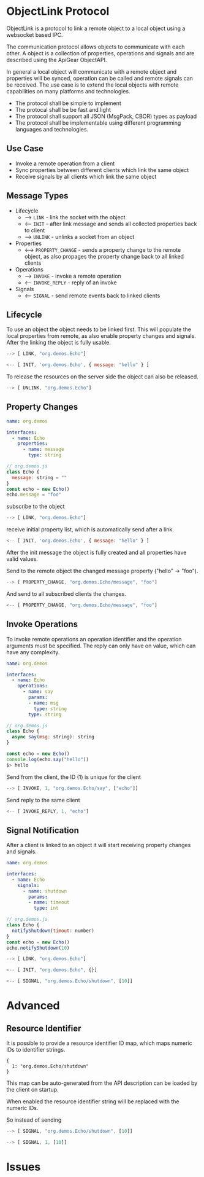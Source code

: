 # ObjectLink Protocol

ObjectLink is a protocol to link a remote object to a local object using a websocket based IPC.

The communication protocol allows objects to communicate with each other. A object is a collection of properties, operations and signals and are described using the ApiGear ObjectAPI.

In general a local object will communicate with a remote object and properties will be synced, operation can be called and remote signals can be received. The use case is to extend the local objects with remote capabilities on many platforms and technologies. 


* The protocol shall be simple to implement
* The protocal shall be be fast and light
* The protocol shall support all JSON (MsgPack, CBOR) types as payload
* The protocol shall be implementable using different programming languages and technologies.

## Use Case

* Invoke a remote operation from a client
* Sync properties between different clients which link the same object
* Receive signals by all clients which link the same object

## Message Types

* Lifecycle
	* --> `LINK` - link the socket with the object
	* <-- `INIT` - after link message and sends all collected properties back to client
	* --> `UNLINK` - unlinks a socket from an object
* Properties
	* <--> `PROPERTY_CHANGE` - sends a property change to the remote object, as also propages the property change back to all linked clients
* Operations
	* --> `INVOKE` - invoke a remote operation
	* <-- `INVOKE_REPLY` - reply of an invoke
* Signals
	* <-- `SIGNAL` - send remote events back to linked clients

## Lifecycle

To use an object the object needs to be linked first. This will populate the local properties from remote, as also enable property changes and signals. After the linking the object is fully usable.

```js
--> [ LINK, "org.demos.Echo"]
```

```js
<-- [ INIT, 'org.demos.Echo', { message: "hello" } ]
```


To release the resources on the server side the object can also be released.

```js
--> [ UNLINK, "org.demos.Echo"]
```


## Property Changes

```yaml
name: org.demos

interfaces:
  - name: Echo
    properties:
      - name: message
        type: string
```

```js
// org.demos.js
class Echo {
  message: string = ""
}
const echo = new Echo()
echo.message = "foo"
```

subscribe to the object

```js
--> [ LINK, "org.demos.Echo"]
```

receive initial property list, which is automatically send after a link.

```js
<-- [ INIT, 'org.demos.Echo', { message: "hello" } ]
```

After the init message the object is fully created and all properties have valid values.

Send to the remote object the changed message property ("hello" -> "foo"). 

```js
--> [ PROPERTY_CHANGE, "org.demos.Echo/message", "foo"]
```

And send to all subscribed clients the changes.

```js
<-- [ PROPERTY_CHANGE, "org.demos.Echo/message", "foo"]
```


## Invoke Operations

To invoke remote operations an operation identifier and the operation arguments must be specified. The reply can only have on value, which can have any complexity.

```yaml
name: org.demos

interfaces:
  - name: Echo
    operations:
      - name: say
        params:
        - name: msg
          type: string
        type: string
```

```js
// org.demos.js
class Echo {
  async say(msg: string): string
}

const echo = new Echo()
console.log(echo.say("hello"))
$> hello
````

Send from the client, the ID (1) is unique for the client

```js
--> [ INVOKE, 1, "org.demos.Echo/say", ["echo"]]
```

Send reply to the same client

```js
<-- [ INVOKE_REPLY, 1, "echo"]
```


## Signal Notification

After a client is linked to an object it will start receiving property changes and signals.


```yaml
name: org.demos

interfaces:
  - name: Echo
    signals:
      - name: shutdown
        params:
        - name: timeout
          type: int
```

```js
// org.demos.js
class Echo {
  notifyShutdown(timout: number)	
}
const echo = new Echo()
echo.notifyShutdown(10)
```


```js
--> [ LINK, "org.demos.Echo"]
```

```js
<-- [ INIT, "org.demos.Echo", {}]
```

```js
<-- [ SIGNAL, "org.demos.Echo/shutdown", [10]]
```

# Advanced

## Resource Identifier

It is possible to provide a resource identifier ID map, which maps numeric IDs to identifier strings.

```
{
  1: "org.demos.Echo/shutdown"
}
```

This map can be auto-generated from the API description can be loaded by the client on startup.

When enabled the resource identifier string will be replaced with the numeric IDs.

So instead of sending

```js
--> [ SIGNAL, "org.demos.Echo/shutdown", [10]]
```

```js
--> [ SIGNAL, 1, [10]]
```


# Issues
